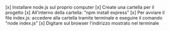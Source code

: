 [x] Installare node.js sul proprio computer
[x] Create una cartella per il progetto
[x] All'interno della cartella: "npm install express"
[x] Per avviare il file index.js: accedere alla cartella tramite terminale e eseguire il comando "node index.js"
[x] Digitare sul browser l'indirizzo mostrato nel terminale
